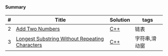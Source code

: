 #### Summary

| # | Title | Solution | tags |
|---| ----- | -------- | ---- |
|2|[Add Two Numbers](https://leetcode-cn.com/problems/add-two-numbers/) | [C++](./link_list/0002_Add_Two_Numbers/main.cpp)| 链表 |
|3|[Longest Substring Without Repeating Characters](https://leetcode-cn.com/problems/longest-substring-without-repeating-characters/) | [C++](./string/0003_Longest_Substring_Without_Repeating_Characters/main.cpp)| 字符串,滑动窗

